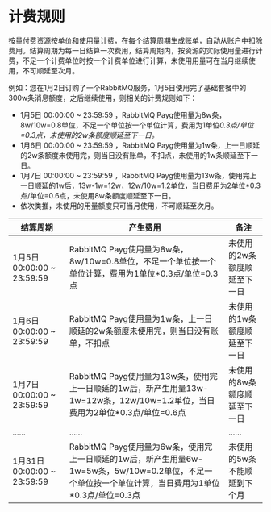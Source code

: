 # 计费规则

​        按量付费资源按单价和使用量计费，在每个结算周期生成账单，自动从账户中扣除费用。结算周期为每一日结算一次费用，结算周期内，按资源的实际使用量进行计费，不足一个计费单位时按一个计费单位进行计算，未使用用量可在当月继续使用，不可顺延至次月。

例如：您在1月2日订购了一个RabbitMQ服务，1月5日使用完了基础套餐中的300w条消息额度，之后继续使用，则相关的计费规则如下：

* 1月5日 00:00:00 ~ 23:59:59 ，RabbitMQ Payg使用量为8w条，8w/10w=0.8单位，不足一个单位按一个单位计算，费用为1单位*0.3点/单位=0.3点，未使用的2w条额度顺延至下一日。*
* 1月6日 00:00:00 ~ 23:59:59 ，RabbitMQ Payg使用量为1w条，上一日顺延的2w条额度未使用完，则当日没有账单，不扣点，未使用的1w条顺延至下一日。
* 1月7日 00:00:00 ~ 23:59:59 ，RabbitMQ Payg使用量为13w条，使用完上一日顺延的1w后，13w-1w=12w，12w/10w=1.2单位，当日费用为2单位*0.3点/单位=0.6点，未使用8w条额度顺延至下一日。
* 依次类推，未使用的用量额度只可当月使用，不可顺延至次月。

| 结算周期                    | 产生费用                                                     | 备注                         |
| --------------------------- | ------------------------------------------------------------ | ---------------------------- |
| 1月5日 00:00:00 ~ 23:59:59  | RabbitMQ Payg使用量为8w条，8w/10w=0.8单位，不足一个单位按一个单位计算，费用为1单位*0.3点/单位=0.3点 | 未使用的2w条额度顺延至下一日 |
| 1月6日 00:00:00 ~ 23:59:59  | RabbitMQ Payg使用量为1w条，上一日顺延的2w条额度未使用完，则当日没有账单，不扣点 | 未使用的1w条额度顺延至下一日 |
| 1月7日 00:00:00 ~ 23:59:59  | RabbitMQ Payg使用量为13w条，使用完上一日顺延的1w后，新产生用量13w-1w=12w条，12w/10w=1.2单位，当日费用为2单位*0.3点/单位=0.6点 | 未使用的8w条额度顺延至下一日 |
| ......                      | ......                                                       | ......                       |
| 1月31日 00:00:00 ~ 23:59:59 | RabbitMQ Payg使用量为6w条，使用完上一日顺延的1w后，新产生用量6w-1w=5w条，5w/10w=0.2单位，不足一个单位按一个单位计算，当日费用为1单位*0.3点/单位=0.3点 | 未使用的5w条不能顺延到下个月 |

